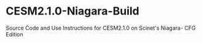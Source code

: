 # CESM2.1.0-Niagara-Build
 Source Code and Use Instructions for CESM2.1.0 on Scinet's Niagara- CFG Edition
